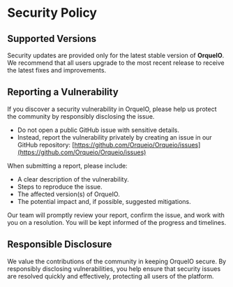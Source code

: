 # Security Policy

## Supported Versions

Security updates are provided only for the latest stable version of **OrqueIO**.
We recommend that all users upgrade to the most recent release to receive the latest fixes and improvements.

## Reporting a Vulnerability

If you discover a security vulnerability in OrqueIO, please help us protect the community by responsibly disclosing the issue.

* Do not open a public GitHub issue with sensitive details.
* Instead, report the vulnerability privately by creating an issue in our GitHub repository:
  [https://github.com/Orqueio/Orqueio/issues](https://github.com/Orqueio/Orqueio/issues)

When submitting a report, please include:

* A clear description of the vulnerability.
* Steps to reproduce the issue.
* The affected version(s) of OrqueIO.
* The potential impact and, if possible, suggested mitigations.

Our team will promptly review your report, confirm the issue, and work with you on a resolution. You will be kept informed of the progress and timelines.


## Responsible Disclosure

We value the contributions of the community in keeping OrqueIO secure. By responsibly disclosing vulnerabilities, you help ensure that security issues are resolved quickly and effectively, protecting all users of the platform.